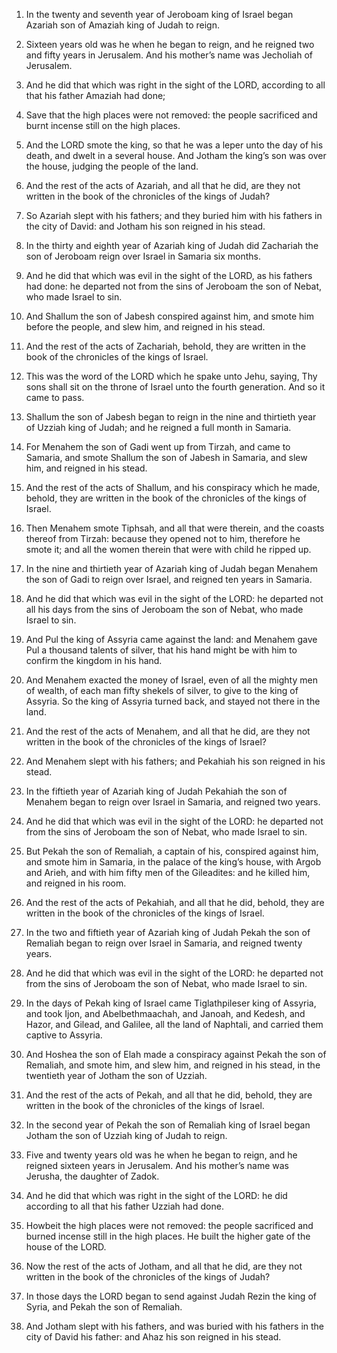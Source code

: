1. In the twenty and seventh year of Jeroboam king of Israel began
Azariah son of Amaziah king of Judah to reign.

2. Sixteen years old was he when he began to reign, and he reigned
two and fifty years in Jerusalem. And his mother’s name was Jecholiah
of Jerusalem.

3. And he did that which was right in the sight of the LORD,
according to all that his father Amaziah had done;

4. Save that the
high places were not removed: the people sacrificed and burnt incense
still on the high places.

5. And the LORD smote the king, so that he was a leper unto the day
of his death, and dwelt in a several house. And Jotham the king’s son
was over the house, judging the people of the land.

6. And the rest of the acts of Azariah, and all that he did, are
they not written in the book of the chronicles of the kings of Judah?

7. So Azariah slept with his fathers; and they buried him with his
fathers in the city of David: and Jotham his son reigned in his stead.

8. In the thirty and eighth year of Azariah king of Judah did
Zachariah the son of Jeroboam reign over Israel in Samaria six months.

9. And he did that which was evil in the sight of the LORD, as his
fathers had done: he departed not from the sins of Jeroboam the son of
Nebat, who made Israel to sin.

10. And Shallum the son of Jabesh conspired against him, and smote
him before the people, and slew him, and reigned in his stead.

11. And the rest of the acts of Zachariah, behold, they are written
in the book of the chronicles of the kings of Israel.

12. This was the word of the LORD which he spake unto Jehu, saying,
Thy sons shall sit on the throne of Israel unto the fourth generation.
And so it came to pass.

13. Shallum the son of Jabesh began to reign in the nine and
thirtieth year of Uzziah king of Judah; and he reigned a full month in
Samaria.

14. For Menahem the son of Gadi went up from Tirzah, and came to
Samaria, and smote Shallum the son of Jabesh in Samaria, and slew him,
and reigned in his stead.

15. And the rest of the acts of Shallum, and his conspiracy which he
made, behold, they are written in the book of the chronicles of the
kings of Israel.

16. Then Menahem smote Tiphsah, and all that were therein, and the
coasts thereof from Tirzah: because they opened not to him, therefore
he smote it; and all the women therein that were with child he ripped
up.

17. In the nine and thirtieth year of Azariah king of Judah began
Menahem the son of Gadi to reign over Israel, and reigned ten years in
Samaria.

18. And he did that which was evil in the sight of the LORD: he
departed not all his days from the sins of Jeroboam the son of Nebat,
who made Israel to sin.

19. And Pul the king of Assyria came against the land: and Menahem
gave Pul a thousand talents of silver, that his hand might be with him
to confirm the kingdom in his hand.

20. And Menahem exacted the money of Israel, even of all the mighty
men of wealth, of each man fifty shekels of silver, to give to the
king of Assyria. So the king of Assyria turned back, and stayed not
there in the land.

21. And the rest of the acts of Menahem, and all that he did, are
they not written in the book of the chronicles of the kings of Israel?

22. And Menahem slept with his fathers; and Pekahiah his son reigned
in his stead.

23. In the fiftieth year of Azariah king of Judah Pekahiah the son
of Menahem began to reign over Israel in Samaria, and reigned two
years.

24. And he did that which was evil in the sight of the LORD: he
departed not from the sins of Jeroboam the son of Nebat, who made
Israel to sin.

25. But Pekah the son of Remaliah, a captain of his, conspired
against him, and smote him in Samaria, in the palace of the king’s
house, with Argob and Arieh, and with him fifty men of the Gileadites:
and he killed him, and reigned in his room.

26. And the rest of the acts of Pekahiah, and all that he did,
behold, they are written in the book of the chronicles of the kings of
Israel.

27. In the two and fiftieth year of Azariah king of Judah Pekah the
son of Remaliah began to reign over Israel in Samaria, and reigned
twenty years.

28. And he did that which was evil in the sight of the LORD: he
departed not from the sins of Jeroboam the son of Nebat, who made
Israel to sin.

29. In the days of Pekah king of Israel came Tiglathpileser king of
Assyria, and took Ijon, and Abelbethmaachah, and Janoah, and Kedesh,
and Hazor, and Gilead, and Galilee, all the land of Naphtali, and
carried them captive to Assyria.

30. And Hoshea the son of Elah made a conspiracy against Pekah the
son of Remaliah, and smote him, and slew him, and reigned in his
stead, in the twentieth year of Jotham the son of Uzziah.

31. And the rest of the acts of Pekah, and all that he did, behold,
they are written in the book of the chronicles of the kings of Israel.

32. In the second year of Pekah the son of Remaliah king of Israel
began Jotham the son of Uzziah king of Judah to reign.

33. Five and twenty years old was he when he began to reign, and he
reigned sixteen years in Jerusalem. And his mother’s name was Jerusha,
the daughter of Zadok.

34. And he did that which was right in the sight of the LORD: he did
according to all that his father Uzziah had done.

35. Howbeit the high places were not removed: the people sacrificed
and burned incense still in the high places. He built the higher gate
of the house of the LORD.

36. Now the rest of the acts of Jotham, and all that he did, are
they not written in the book of the chronicles of the kings of Judah?

37. In those days the LORD began to send against Judah Rezin the
king of Syria, and Pekah the son of Remaliah.

38. And Jotham slept with his fathers, and was buried with his
fathers in the city of David his father: and Ahaz his son reigned in
his stead.